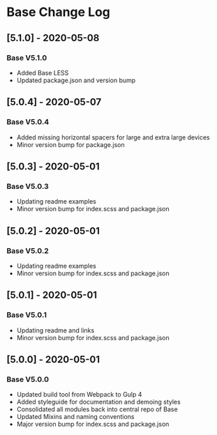 # Base Change Log

## [5.1.0] - 2020-05-08
### Base V5.1.0
- Added Base LESS
- Updated package.json and version bump

## [5.0.4] - 2020-05-07
### Base V5.0.4
- Added missing horizontal spacers for large and extra large devices
- Minor version bump for package.json

## [5.0.3] - 2020-05-01
### Base V5.0.3
- Updating readme examples
- Minor version bump for index.scss and package.json

## [5.0.2] - 2020-05-01
### Base V5.0.2
- Updating readme examples
- Minor version bump for index.scss and package.json

## [5.0.1] - 2020-05-01
### Base V5.0.1
- Updating readme and links
- Minor version bump for index.scss and package.json

## [5.0.0] - 2020-05-01
### Base V5.0.0
- Updated build tool from Webpack to Gulp 4
- Added styleguide for documentation and demoing styles
- Consolidated all modules back into central repo of Base
- Updated Mixins and naming conventions
- Major version bump for index.scss and package.json
